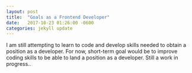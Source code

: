 ```yaml
---
layout: post
title:  "Goals as a Frontend Developer"
date:   2017-10-23 01:26:00 -0600
categories: jekyll update
---
```

I am still attempting to learn to code and develop skills needed to obtain a position as a developer.
For now, short-term goal would be to improve coding skills to be able to land a position as a developer.
Still a work in progress..

